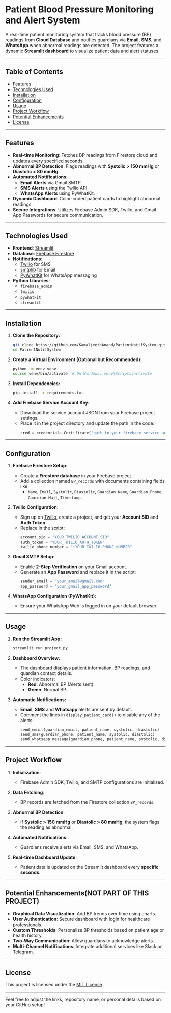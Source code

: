 # **Patient Blood Pressure Monitoring and Alert System**

A real-time patient monitoring system that tracks blood pressure (BP) readings from **Cloud Database** and notifies guardians via **Email**, **SMS**, and **WhatsApp** when abnormal readings are detected. The project features a dynamic **Streamlit dashboard** to visualize patient data and alert statuses.

---

## **Table of Contents**

- [Features](#features)
- [Technologies Used](#technologies-used)
- [Installation](#installation)
- [Configuration](#configuration)
- [Usage](#usage)
- [Project Workflow](#project-workflow)
- [Potential Enhancements](#potential-enhancements)
- [License](#license)

---

## **Features**

- **Real-time Monitoring**: Fetches BP readings from Firestore cloud and updates every specified seconds.
- **Abnormal BP Detection**: Flags readings with **Systolic > 150 mmHg** or **Diastolic > 80 mmHg**.
- **Automated Notifications**:
  - **Email Alerts** via Gmail SMTP.
  - **SMS Alerts** using the Twilio API.
  - **WhatsApp Alerts** using PyWhatKit.
- **Dynamic Dashboard**: Color-coded patient cards to highlight abnormal readings.
- **Secure Integrations**: Utilizes Firebase Admin SDK, Twilio, and Gmail App Passwords for secure communication.

---

## **Technologies Used**

- **Frontend**: [Streamlit](https://streamlit.io/)
- **Database**: [Firebase Firestore](https://firebase.google.com/docs/firestore)
- **Notifications**:
  - [Twilio](https://www.twilio.com/) for SMS
  - [smtplib](https://docs.python.org/3/library/smtplib.html) for Email
  - [PyWhatKit](https://pypi.org/project/pywhatkit/) for WhatsApp messaging
- **Python Libraries**:
  - `firebase_admin`
  - `twilio`
  - `pywhatkit`
  - `streamlit`

---

## **Installation**

1. **Clone the Repository:**
   ```bash
   git clone https://github.com/KamaljeethAnand/PatientNotifSystem.git
   cd PatientNotifSystem
   ```

2. **Create a Virtual Environment (Optional but Recommended):**
   ```bash
   python -m venv venv
   source venv/bin/activate  # On Windows: venv\Scripts\activate
   ```

3. **Install Dependencies:**
   ```bash
   pip install -r requirements.txt
   ```

4. **Add Firebase Service Account Key:**
   - Download the service account JSON from your Firebase project settings.
   - Place it in the project directory and update the path in the code:
     ```python
     cred = credentials.Certificate("path_to_your_firebase_service_account.json")
     ```

---

## **Configuration**

1. **Firebase Firestore Setup**:
   - Create a **Firestore database** in your Firebase project.
   - Add a collection named `BP_records` with documents containing fields like:
     - `Name`, `Email`, `Systolic`, `Diastolic`, `Guardian_Name`, `Guardian_Phone`, `Guardian_Mail`, `Timestamp`.

2. **Twilio Configuration**:
   - Sign up on [Twilio](https://www.twilio.com/), create a project, and get your **Account SID** and **Auth Token**.
   - Replace in the script:
     ```python
     account_sid = "YOUR_TWILIO_ACCOUNT_SID"
     auth_token = "YOUR_TWILIO_AUTH_TOKEN"
     twilio_phone_number = "+YOUR_TWILIO_PHONE_NUMBER"
     ```

3. **Gmail SMTP Setup**:
   - Enable **2-Step Verification** on your Gmail account.
   - Generate an **App Password** and replace it in the script:
     ```python
     sender_email = "your_email@gmail.com"
     app_password = "your_gmail_app_password"
     ```

4. **WhatsApp Configuration (PyWhatKit)**:
   - Ensure your WhatsApp Web is logged in on your default browser.

---

## **Usage**

1. **Run the Streamlit App:**
   ```bash
   streamlit run project.py
   ```

2. **Dashboard Overview:**
   - The dashboard displays patient information, BP readings, and guardian contact details.
   - Color indicators:
     - **Red**: Abnormal BP (Alerts sent).
     - **Green**: Normal BP.

3. **Automatic Notifications:**
   - **Email**, **SMS** and **Whatsapp**  alerts are sent by default.
   - Comment the lines in `display_patient_card()` to disable any of the alerts:
     ```python
     send_email(guardian_email, patient_name, systolic, diastolic)
     send_sms(guardian_phone, patient_name, systolic, diastolic)
     send_whatsapp_message(guardian_phone, patient_name, systolic, diastolic)
     ```

---

## **Project Workflow**

1. **Initialization**:
   - Firebase Admin SDK, Twilio, and SMTP configurations are initialized.

2. **Data Fetching**:
   - BP records are fetched from the Firestore collection `BP_records`.

3. **Abnormal BP Detection**:
   - If **Systolic > 150 mmHg** or **Diastolic > 80 mmHg**, the system flags the reading as abnormal.

4. **Automated Notifications**:
   - Guardians receive alerts via Email, SMS, and WhatsApp.

5. **Real-time Dashboard Update**:
   - Patient data is updated on the Streamlit dashboard every **specific seconds**.

---

## **Potential Enhancements(NOT PART OF THIS PROJECT)**

- **Graphical Data Visualization**: Add BP trends over time using charts.
- **User Authentication**: Secure dashboard with login for healthcare professionals.
- **Custom Thresholds**: Personalize BP thresholds based on patient age or health history.
- **Two-Way Communication**: Allow guardians to acknowledge alerts.
- **Multi-Channel Notifications**: Integrate additional services like Slack or Telegram.

---

## **License**

This project is licensed under the [MIT License](LICENSE).

---

Feel free to adjust the links, repository name, or personal details based on your GitHub setup!

